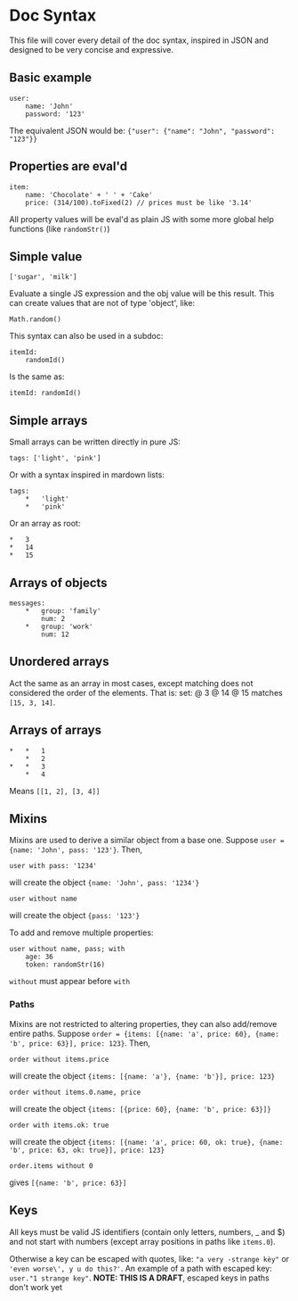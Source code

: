 # Doc Syntax
This file will cover every detail of the doc syntax, inspired in JSON and designed to be very concise and expressive.

## Basic example
	user:
		name: 'John'
		password: '123'
The equivalent JSON would be: `{"user": {"name": "John", "password": "123"}}`

## Properties are eval'd
	item:
		name: 'Chocolate' + ' ' + 'Cake'
		price: (314/100).toFixed(2) // prices must be like '3.14'
All property values will be eval'd as plain JS with some more global help functions (like `randomStr()`)

## Simple value
	['sugar', 'milk']
Evaluate a single JS expression and the obj value will be this result. This can create values that are not of type 'object', like:

	Math.random()

This syntax can also be used in a subdoc:

	itemId:
		randomId()

Is the same as:

	itemId: randomId()

## Simple arrays
Small arrays can be written directly in pure JS:

	tags: ['light', 'pink']
Or with a syntax inspired in mardown lists:

	tags:
		*	'light'
		*	'pink'
Or an array as root:

	*	3
	*	14
	*	15
## Arrays of objects
	messages:
		*	group: 'family'
			num: 2
		*	group: 'work'
			num: 12

## Unordered arrays
Act the same as an array in most cases, except matching does not considered the order of the elements. That is:
	set:
		@	3
		@	14
		@	15
matches `[15, 3, 14]`.

## Arrays of arrays
	*	*	1
		*	2
	*	*	3
		*	4
Means `[[1, 2], [3, 4]]`

## Mixins
Mixins are used to derive a similar object from a base one. Suppose `user = {name: 'John', pass: '123'}`. Then,

	user with pass: '1234'

will create the object `{name: 'John', pass: '1234'}`

	user without name

will create the object `{pass: '123'}`

To add and remove multiple properties:

	user without name, pass; with
		age: 36
		token: randomStr(16)

`without` must appear before `with`

### Paths
Mixins are not restricted to altering properties, they can also add/remove entire paths. Suppose `order = {items: [{name: 'a', price: 60}, {name: 'b', price: 63}], price: 123}`. Then,

	order without items.price

will create the object `{items: [{name: 'a'}, {name: 'b'}], price: 123}`

	order without items.0.name, price

will create the object `{items: [{price: 60}, {name: 'b', price: 63}]}`

	order with items.ok: true

will create the object `{items: [{name: 'a', price: 60, ok: true}, {name: 'b', price: 63, ok: true}], price: 123}`

	order.items without 0

gives `[{name: 'b', price: 63}]`

## Keys
All keys must be valid JS identifiers (contain only letters, numbers, _ and $) and not start with numbers (except array positions in paths like `items.0`).

Otherwise a key can be escaped with quotes, like: `"a very -strange kèy"` or `'even worse\', y u do this?'`. An example of a path with escaped key: `user."1 strange key"`. **NOTE: THIS IS A DRAFT**, escaped keys in paths don't work yet